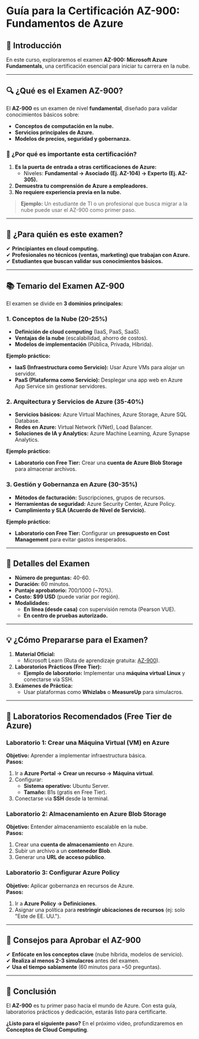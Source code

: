 # **Guía para la Certificación AZ-900: Fundamentos de Azure**  

## **📌 Introducción**  
En este curso, exploraremos el examen **AZ-900: Microsoft Azure Fundamentals**, una certificación esencial para iniciar tu carrera en la nube.  

---

## **🔍 ¿Qué es el Examen AZ-900?**  
El **AZ-900** es un examen de nivel **fundamental**, diseñado para validar conocimientos básicos sobre:  
- **Conceptos de computación en la nube.**  
- **Servicios principales de Azure.**  
- **Modelos de precios, seguridad y gobernanza.**  

### **🔹 ¿Por qué es importante esta certificación?**  
1. **Es la puerta de entrada a otras certificaciones de Azure:**  
   - Niveles: **Fundamental → Asociado (Ej. AZ-104) → Experto (Ej. AZ-305).**  
2. **Demuestra tu comprensión de Azure a empleadores.**  
3. **No requiere experiencia previa en la nube.**  

> **Ejemplo:** Un estudiante de TI o un profesional que busca migrar a la nube puede usar el AZ-900 como primer paso.  

---

## **🎯 ¿Para quién es este examen?**  
✔ **Principiantes en cloud computing.**  
✔ **Profesionales no técnicos (ventas, marketing) que trabajan con Azure.**  
✔ **Estudiantes que buscan validar sus conocimientos básicos.**  

---

## **📚 Temario del Examen AZ-900**  
El examen se divide en **3 dominios principales:**  

### **1. Conceptos de la Nube (20-25%)**  
- **Definición de cloud computing** (IaaS, PaaS, SaaS).  
- **Ventajas de la nube** (escalabilidad, ahorro de costos).  
- **Modelos de implementación** (Pública, Privada, Híbrida).  

**Ejemplo práctico:**  
- **IaaS (Infraestructura como Servicio):** Usar Azure VMs para alojar un servidor.  
- **PaaS (Plataforma como Servicio):** Desplegar una app web en Azure App Service sin gestionar servidores.  

### **2. Arquitectura y Servicios de Azure (35-40%)**  
- **Servicios básicos:** Azure Virtual Machines, Azure Storage, Azure SQL Database.  
- **Redes en Azure:** Virtual Network (VNet), Load Balancer.  
- **Soluciones de IA y Analytics:** Azure Machine Learning, Azure Synapse Analytics.  

**Ejemplo práctico:**  
- **Laboratorio con Free Tier:** Crear una **cuenta de Azure Blob Storage** para almacenar archivos.  

### **3. Gestión y Gobernanza en Azure (30-35%)**  
- **Métodos de facturación:** Suscripciones, grupos de recursos.  
- **Herramientas de seguridad:** Azure Security Center, Azure Policy.  
- **Cumplimiento y SLA (Acuerdo de Nivel de Servicio).**  

**Ejemplo práctico:**  
- **Laboratorio con Free Tier:** Configurar un **presupuesto en Cost Management** para evitar gastos inesperados.  

---

## **📝 Detalles del Examen**  
- **Número de preguntas:** 40-60.  
- **Duración:** 60 minutos.  
- **Puntaje aprobatorio:** 700/1000 (~70%).  
- **Costo:** **$99 USD** (puede variar por región).  
- **Modalidades:**  
  - **En línea (desde casa)** con supervisión remota (Pearson VUE).  
  - **En centro de pruebas autorizado.**  

---

## **💡 ¿Cómo Prepararse para el Examen?**  
1. **Material Oficial:**  
   - Microsoft Learn (Ruta de aprendizaje gratuita: [AZ-900](https://learn.microsoft.com/es-es/certifications/exams/az-900/)).  
2. **Laboratorios Prácticos (Free Tier):**  
   - **Ejemplo de laboratorio:** Implementar una **máquina virtual Linux** y conectarse vía SSH.  
3. **Exámenes de Práctica:**  
   - Usar plataformas como **Whizlabs** o **MeasureUp** para simulacros.  

---

## **🚀 Laboratorios Recomendados (Free Tier de Azure)**  

### **Laboratorio 1: Crear una Máquina Virtual (VM) en Azure**  
**Objetivo:** Aprender a implementar infraestructura básica.  
**Pasos:**  
1. Ir a **Azure Portal → Crear un recurso → Máquina virtual**.  
2. Configurar:  
   - **Sistema operativo:** Ubuntu Server.  
   - **Tamaño:** B1s (gratis en Free Tier).  
3. Conectarse via **SSH** desde la terminal.  

### **Laboratorio 2: Almacenamiento en Azure Blob Storage**  
**Objetivo:** Entender almacenamiento escalable en la nube.  
**Pasos:**  
1. Crear una **cuenta de almacenamiento** en Azure.  
2. Subir un archivo a un **contenedor Blob**.  
3. Generar una **URL de acceso público**.  

### **Laboratorio 3: Configurar Azure Policy**  
**Objetivo:** Aplicar gobernanza en recursos de Azure.  
**Pasos:**  
1. Ir a **Azure Policy → Definiciones**.  
2. Asignar una política para **restringir ubicaciones de recursos** (ej: solo "Este de EE. UU.").  

---

## **🔎 Consejos para Aprobar el AZ-900**  
✔ **Enfócate en los conceptos clave** (nube híbrida, modelos de servicio).  
✔ **Realiza al menos 2-3 simulacros** antes del examen.  
✔ **Usa el tiempo sabiamente** (60 minutos para ~50 preguntas).  

---

## **🎤 Conclusión**  
El **AZ-900** es tu primer paso hacia el mundo de Azure. Con esta guía, laboratorios prácticos y dedicación, estarás listo para certificarte.  

**¿Listo para el siguiente paso?** En el próximo video, profundizaremos en **Conceptos de Cloud Computing**.  
